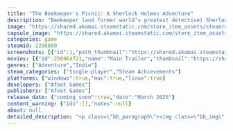 ```yaml
---
title: "The Beekeeper's Picnic: A Sherlock Holmes Adventure"
description: "Beekeeper (and former world’s greatest detective) Sherlock Holmes is arranging a surprise picnic for his friend Watson. Unfortunately pesky mysteries keep getting in the way! Explore, find clues and interrogate your neighbours in this cosy point and click adventure!"
image: "https://shared.akamai.steamstatic.com/store_item_assets/steam/apps/2248890/header.jpg?t=1732398072"
capsule_image: "https://shared.akamai.steamstatic.com/store_item_assets/steam/apps/2248890/capsule_231x87.jpg?t=1732398072"
categories: game
steamid: 2248890
screenshots: [{"id":1,"path_thumbnail":"https://shared.akamai.steamstatic.com/store_item_assets/steam/apps/2248890/ss_25efc36ec9079429b0f3c45d11abfe1c456e3d0b.600x338.jpg?t=1732398072","path_full":"https://shared.akamai.steamstatic.com/store_item_assets/steam/apps/2248890/ss_25efc36ec9079429b0f3c45d11abfe1c456e3d0b.1920x1080.jpg?t=1732398072"},{"id":2,"path_thumbnail":"https://shared.akamai.steamstatic.com/store_item_assets/steam/apps/2248890/ss_912eaa6855d10b399aec28ef81482cab25501fe4.600x338.jpg?t=1732398072","path_full":"https://shared.akamai.steamstatic.com/store_item_assets/steam/apps/2248890/ss_912eaa6855d10b399aec28ef81482cab25501fe4.1920x1080.jpg?t=1732398072"},{"id":3,"path_thumbnail":"https://shared.akamai.steamstatic.com/store_item_assets/steam/apps/2248890/ss_c1f752cdad46b94a884dcb11b0b6bf581df15d12.600x338.jpg?t=1732398072","path_full":"https://shared.akamai.steamstatic.com/store_item_assets/steam/apps/2248890/ss_c1f752cdad46b94a884dcb11b0b6bf581df15d12.1920x1080.jpg?t=1732398072"},{"id":4,"path_thumbnail":"https://shared.akamai.steamstatic.com/store_item_assets/steam/apps/2248890/ss_c265deb2da07138589c30adbd75cd2b94453fe76.600x338.jpg?t=1732398072","path_full":"https://shared.akamai.steamstatic.com/store_item_assets/steam/apps/2248890/ss_c265deb2da07138589c30adbd75cd2b94453fe76.1920x1080.jpg?t=1732398072"},{"id":5,"path_thumbnail":"https://shared.akamai.steamstatic.com/store_item_assets/steam/apps/2248890/ss_baa76a9040ff9d5d6959f98608b0cb624f0d7288.600x338.jpg?t=1732398072","path_full":"https://shared.akamai.steamstatic.com/store_item_assets/steam/apps/2248890/ss_baa76a9040ff9d5d6959f98608b0cb624f0d7288.1920x1080.jpg?t=1732398072"},{"id":6,"path_thumbnail":"https://shared.akamai.steamstatic.com/store_item_assets/steam/apps/2248890/ss_b754ab684fe4b1918c8e7acc683050e7fc06c1f5.600x338.jpg?t=1732398072","path_full":"https://shared.akamai.steamstatic.com/store_item_assets/steam/apps/2248890/ss_b754ab684fe4b1918c8e7acc683050e7fc06c1f5.1920x1080.jpg?t=1732398072"},{"id":7,"path_thumbnail":"https://shared.akamai.steamstatic.com/store_item_assets/steam/apps/2248890/ss_e3eb9794acf7a3522f44d4df71e1d32de327facf.600x338.jpg?t=1732398072","path_full":"https://shared.akamai.steamstatic.com/store_item_assets/steam/apps/2248890/ss_e3eb9794acf7a3522f44d4df71e1d32de327facf.1920x1080.jpg?t=1732398072"}]
movies: [{"id":256964721,"name":"Main Trailer","thumbnail":"https://shared.akamai.steamstatic.com/store_item_assets/steam/apps/256964721/movie.293x165.jpg?t=1695596847","webm":{"480":"http://video.akamai.steamstatic.com/store_trailers/256964721/movie480_vp9.webm?t=1695596847","max":"http://video.akamai.steamstatic.com/store_trailers/256964721/movie_max_vp9.webm?t=1695596847"},"mp4":{"480":"http://video.akamai.steamstatic.com/store_trailers/256964721/movie480.mp4?t=1695596847","max":"http://video.akamai.steamstatic.com/store_trailers/256964721/movie_max.mp4?t=1695596847"},"highlight":true}]
genres: ["Adventure","Indie"]
steam_categories: ["Single-player","Steam Achievements"]
platforms: {"windows":true,"mac":true,"linux":true}
developers: ["Afoot Games"]
publishers: ["Afoot Games"]
release_date: {"coming_soon":true,"date":"March 2025"}
content_warning: {"ids":[],"notes":null}
about: null
detailed_description: "<p class=\"bb_paragraph\"><img class=\"bb_img\" src=\"https://shared.akamai.steamstatic.com/store_item_assets/steam/apps/2248890/extras/banner3.png?t=1732398072\" /></p><p class=\"bb_paragraph\">It is the 1920s, and in a sleepy Sussex village, beekeeper and former world's greatest detective Sherlock Holmes is trying to arrange a pleasant clifftop picnic for his lifelong companion Dr Watson. The only problem is that a series of  mysteries keep getting in the way! </p><p class=\"bb_paragraph\"><img class=\"bb_img\" src=\"https://shared.akamai.steamstatic.com/store_item_assets/steam/apps/2248890/extras/strip1.png?t=1732398072\" /></p><p class=\"bb_paragraph\"><img class=\"bb_img\" src=\"https://shared.akamai.steamstatic.com/store_item_assets/steam/apps/2248890/extras/map.gif?t=1732398072\" /></p><h2 class=\"bb_tag\"><img class=\"bb_img\" src=\"https://shared.akamai.steamstatic.com/store_item_assets/steam/apps/2248890/extras/strip2.png?t=1732398072\" /></h2><ul class=\"bb_ul\"><li><p class=\"bb_paragraph\"><strong>Explore a seaside town</strong> It’s the day of the village fete, a suspicious new neighbour has taken a lease on  a long-abandoned cottage and something strange is happening down on the  beach…</p></li><li><p class=\"bb_paragraph\"><strong>Interrogate and befriend a fully professionally voice-acted cast of eccentric characters </strong>including a clown with a tragic past, a budding young naturalist, a wannabe showman and a prickly police officer.</p></li><li><p class=\"bb_paragraph\"><strong>Make deductions and decisions. </strong>Puzzles have multiple solutions, some of which may please your neighbours more than others.  What path will you choose? Who will you enlist to help you?</p></li><li><p class=\"bb_paragraph\"><strong>Shape one of the most beloved literary partnerships of all time </strong>by choosing the form which the relationship between Holmes and Watson will take: are they dear friends, platonic partners, found family or a romantic couple?</p></li><li><p class=\"bb_paragraph\"><strong>Phone for help of you get stuck! </strong>Your older brother Mycroft is always ready to act as your consultant, just give him a call at his club if you need a hint. </p></li><li><p class=\"bb_paragraph\"><strong>A  relaxing bespoke soundtrack</strong></p></li><li><p class=\"bb_paragraph\"><strong>4-6 hours of gameplay</strong></p></li></ul><p class=\"bb_paragraph\"><img class=\"bb_img\" src=\"https://shared.akamai.steamstatic.com/store_item_assets/steam/apps/2248890/extras/violinplaying.gif?t=1732398072\" /></p><p class=\"bb_paragraph\"></p>"
---
```


